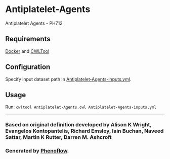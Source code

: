 # Antiplatelet-Agents

Antiplatelet Agents - PH712

## Requirements

[Docker](https://docs.docker.com/install/) and [CWLTool](https://github.com/common-workflow-language/cwltool#install)

## Configuration

Specify input dataset path in [Antiplatelet-Agents-inputs.yml](Antiplatelet-Agents-inputs.yml).

## Usage

Run: `cwltool Antiplatelet-Agents.cwl Antiplatelet-Agents-inputs.yml`

***

### Based on original definition developed by Alison K Wright, Evangelos Kontopantelis, Richard Emsley, Iain Buchan, Naveed Sattar, Martin K Rutter, Darren M. Ashcroft
### Generated by [Phenoflow](https://kclhi.org/phenoflow).
